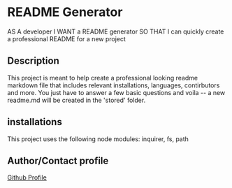 # README Generator
AS A developer
I WANT a README generator
SO THAT I can quickly create a professional README for a new project
## Description
This project is meant to help create a professional looking readme markdown file that includes relevant installations, languages, contirbutors and more. You just have to answer a few basic questions and voila -- a new readme.md will be created in the 'stored' folder.

## installations
This project uses the following node modules: inquirer, fs, path



## Author/Contact profile
[Github Profile](https://github.com/${es2013})



